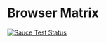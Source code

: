 

# Browser Matrix
[![Sauce Test Status](https://saucelabs.com/browser-matrix/parora.svg)](https://saucelabs.com/u/parora?auth=HMAC_TOKEN)

